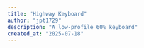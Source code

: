 ```yaml
---
title: "Highway Keyboard"
author: "jpt1729"
description: "A low-profile 60% keyboard"
created_at: "2025-07-18"
---
```



